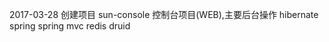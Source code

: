 2017-03-28  创建项目
    sun-console 控制台项目(WEB),主要后台操作
        hibernate
        spring
        spring mvc
        redis
        druid
        